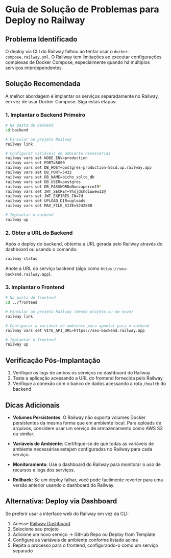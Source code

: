 # Guia de Solução de Problemas para Deploy no Railway

## Problema Identificado
O deploy via CLI do Railway falhou ao tentar usar o `docker-compose.railway.yml`. O Railway tem limitações ao executar configurações complexas de Docker Compose, especialmente quando há múltiplos serviços interdependentes.

## Solução Recomendada

A melhor abordagem é implantar os serviços separadamente no Railway, em vez de usar Docker Compose. Siga estas etapas:

### 1. Implantar o Backend Primeiro

```bash
# Na pasta do backend
cd backend

# Vincular ao projeto Railway
railway link

# Configurar variáveis de ambiente necessárias
railway vars set NODE_ENV=production
railway vars set PORT=5000
railway vars set DB_HOST=postgres-production-56cd.up.railway.app
railway vars set DB_PORT=5432
railway vars set DB_NAME=bicho_solto_db
railway vars set DB_USER=postgres
railway vars set DB_PASSWORD=Nuncaperco19*
railway vars set JWT_SECRET=Yhsjdshdiuwew12@
railway vars set JWT_EXPIRES_IN=7d
railway vars set UPLOAD_DIR=uploads
railway vars set MAX_FILE_SIZE=5242880

# Implantar o backend
railway up
```

### 2. Obter a URL do Backend

Após o deploy do backend, obtenha a URL gerada pelo Railway através do dashboard ou usando o comando:

```bash
railway status
```

Anote a URL do serviço backend (algo como `https://seu-backend.railway.app`).

### 3. Implantar o Frontend

```bash
# Na pasta do frontend
cd ../frontend

# Vincular ao projeto Railway (mesmo projeto ou um novo)
railway link

# Configurar a variável de ambiente para apontar para o backend
railway vars set VITE_API_URL=https://seu-backend.railway.app

# Implantar o frontend
railway up
```

## Verificação Pós-Implantação

1. Verifique os logs de ambos os serviços no dashboard do Railway
2. Teste a aplicação acessando a URL do frontend fornecida pelo Railway
3. Verifique a conexão com o banco de dados acessando a rota `/health` do backend

## Dicas Adicionais

- **Volumes Persistentes**: O Railway não suporta volumes Docker persistentes da mesma forma que em ambiente local. Para uploads de arquivos, considere usar um serviço de armazenamento como AWS S3 ou similar.

- **Variáveis de Ambiente**: Certifique-se de que todas as variáveis de ambiente necessárias estejam configuradas no Railway para cada serviço.

- **Monitoramento**: Use o dashboard do Railway para monitorar o uso de recursos e logs dos serviços.

- **Rollback**: Se um deploy falhar, você pode facilmente reverter para uma versão anterior usando o dashboard do Railway.

## Alternativa: Deploy via Dashboard

Se preferir usar a interface web do Railway em vez da CLI:

1. Acesse [Railway Dashboard](https://railway.app/dashboard)
2. Selecione seu projeto
3. Adicione um novo serviço -> GitHub Repo ou Deploy from Template
4. Configure as variáveis de ambiente conforme listado acima
5. Repita o processo para o frontend, configurando-o como um serviço separado